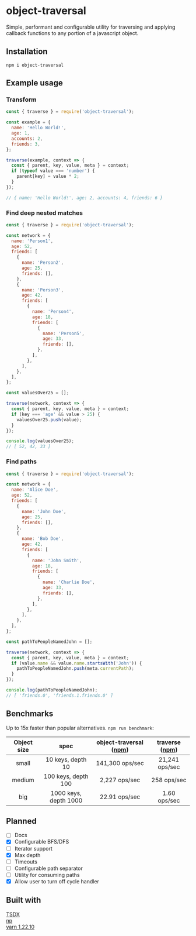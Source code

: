 # object-traversal

Simple, performant and configurable utility for traversing and applying callback functions to any portion of a javascript object.

## Installation

    npm i object-traversal

## Example usage

### Transform

```javascript
const { traverse } = require('object-traversal');

const example = {
  name: 'Hello World!',
  age: 1,
  accounts: 2,
  friends: 3,
};

traverse(example, context => {
  const { parent, key, value, meta } = context;
  if (typeof value === 'number') {
    parent[key] = value * 2;
  }
});

// { name: 'Hello World!', age: 2, accounts: 4, friends: 6 }
```

### Find deep nested matches

```javascript
const { traverse } = require('object-traversal');

const network = {
  name: 'Person1',
  age: 52,
  friends: [
    {
      name: 'Person2',
      age: 25,
      friends: [],
    },
    {
      name: 'Person3',
      age: 42,
      friends: [
        {
          name: 'Person4',
          age: 18,
          friends: [
            {
              name: 'Person5',
              age: 33,
              friends: [],
            },
          ],
        },
      ],
    },
  ],
};

const valuesOver25 = [];

traverse(network, context => {
  const { parent, key, value, meta } = context;
  if (key === 'age' && value > 25) {
    valuesOver25.push(value);
  }
});

console.log(valuesOver25);
// [ 52, 42, 33 ]
```

### Find paths

```javascript
const { traverse } = require('object-traversal');

const network = {
  name: 'Alice Doe',
  age: 52,
  friends: [
    {
      name: 'John Doe',
      age: 25,
      friends: [],
    },
    {
      name: 'Bob Doe',
      age: 42,
      friends: [
        {
          name: 'John Smith',
          age: 18,
          friends: [
            {
              name: 'Charlie Doe',
              age: 33,
              friends: [],
            },
          ],
        },
      ],
    },
  ],
};

const pathToPeopleNamedJohn = [];

traverse(network, context => {
  const { parent, key, value, meta } = context;
  if (value.name && value.name.startsWith('John')) {
    pathToPeopleNamedJohn.push(meta.currentPath);
  }
});

console.log(pathToPeopleNamedJohn);
// [ 'friends.0', 'friends.1.friends.0' ]
```

## Benchmarks

Up to 15x faster than popular alternatives. `npm run benchmark`:

| Object size |         spec          | object-traversal ([npm](https://www.npmjs.com/package/object-traversal)) | traverse ([npm](https://www.npmjs.com/package/traverse)) |
| :---------: | :-------------------: | :----------------------------------------------------------------------: | :------------------------------------------------------: |
|    small    |   10 keys, depth 10   |                             141,300 ops/sec                              |                      21,241 ops/sec                      |
|   medium    |  100 keys, depth 100  |                              2,227 ops/sec                               |                       258 ops/sec                        |
|     big     | 1000 keys, depth 1000 |                              22.91 ops/sec                               |                       1.60 ops/sec                       |

## Planned

- [ ] Docs
- [x] Configurable BFS/DFS
- [ ] Iterator support
- [x] Max depth
- [ ] Timeouts
- [ ] Configurable path separator
- [ ] Utility for consuming paths
- [x] Allow user to turn off cycle handler

## Built with

[TSDX](https://github.com/formium/tsdx)<br>
[np](https://github.com/sindresorhus/np)<br>
[yarn 1.22.10](https://yarnpkg.com/)
